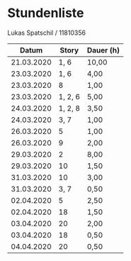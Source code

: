 # Stundenliste
Lukas Spatschil / 11810356

Datum       | Story     | Dauer (h)    
------------|-----------|------------
21.03.2020  | 1, 6      | 10,00
23.03.2020  | 1, 6      | 4,00
23.03.2020  | 8         | 1,00
23.03.2020  | 1, 2, 6   | 5,00
24.03.2020  | 1, 2, 8   | 3,50
24.03.2020  | 3, 7      | 1,00
26.03.2020  | 5         | 1,00
26.03.2020  | 9         | 2,00
29.03.2020  | 2         | 8,00
29.03.2020  | 10        | 1,50
31.03.2020  | 10        | 3,00
31.03.2020  | 3, 7      | 0,50
02.04.2020  | 5         | 2,50
02.04.2020  | 18        | 1,50
03.04.2020  | 20        | 2,00
03.04.2020  | 18        | 0,50
04.04.2020  | 20        | 0,50